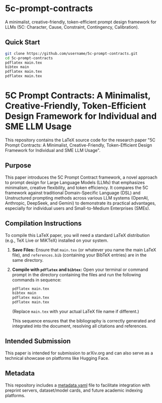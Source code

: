 # 5c-prompt-contracts
A minimalist, creative-friendly, token-efficient prompt design framework for LLMs (5C: Character, Cause, Constraint, Contingency, Calibration).
## Quick Start

```bash
git clone https://github.com/username/5c-prompt-contracts.git
cd 5c-prompt-contracts
pdflatex main.tex
bibtex main
pdflatex main.tex
pdflatex main.tex
```
# 5C Prompt Contracts: A Minimalist, Creative-Friendly, Token-Efficient Design Framework for Individual and SME LLM Usage

This repository contains the LaTeX source code for the research paper "5C Prompt Contracts: A Minimalist, Creative-Friendly, Token-Efficient Design Framework for Individual and SME LLM Usage".

## Purpose

This paper introduces the 5C Prompt Contract framework, a novel approach to prompt design for Large Language Models (LLMs) that emphasizes minimalism, creative flexibility, and token efficiency. It compares the 5C framework against traditional Domain-Specific Language (DSL) and Unstructured prompting methods across various LLM systems (OpenAI, Anthropic, DeepSeek, and Gemini) to demonstrate its practical advantages, especially for individual users and Small-to-Medium Enterprises (SMEs).

## Compilation Instructions

To compile this LaTeX paper, you will need a standard LaTeX distribution (e.g., TeX Live or MiKTeX) installed on your system.

1.  **Save Files:** Ensure that `main.tex` (or whatever you name the main LaTeX file), and `references.bib` (containing your BibTeX entries) are in the same directory.
2.  **Compile with `pdflatex` and `bibtex`:**
    Open your terminal or command prompt in the directory containing the files and run the following commands in sequence:
    ```bash
    pdflatex main.tex
    bibtex main
    pdflatex main.tex
    pdflatex main.tex
    ```
    (Replace `main.tex` with your actual LaTeX file name if different.)

    This sequence ensures that the bibliography is correctly generated and integrated into the document, resolving all citations and references.

## Intended Submission

This paper is intended for submission to arXiv.org and can also serve as a technical showcase on platforms like Hugging Face.

## Metadata
This repository includes a [metadata.yaml](metadata.yaml) file to facilitate integration with preprint servers, dataset/model cards, and future academic indexing platforms.
